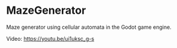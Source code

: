 # MazeGenerator
Maze generator using cellular automata in the Godot game engine.

Video: https://youtu.be/ui1uksc_g-s
